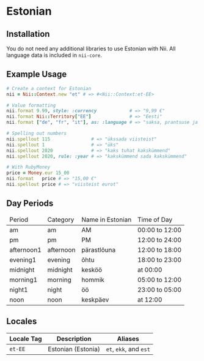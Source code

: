 <!-- This file has been generated. Source: languages/_template.md.erb -->

# Estonian

## Installation

You do not need any additional libraries to use Estonian with Nii.
All language data is included in `nii-core`.

## Example Usage

``` ruby
# Create a context for Estonian
nii = Nii::Context.new "et" # => #<Nii::Context:et-EE>

# Value formatting
nii.format 9.99, style: :currency            # => "9,99 €"
nii.format Nii::Territory["EE"]              # => "Eesti"
nii.format ["de", "fr", "it"], as: :language # => "saksa, prantsuse ja itaalia"

# Spelling out numbers
nii.spellout 115               # => "ükssada viisteist"
nii.spellout 1                 # => "üks"
nii.spellout 2020              # => "kaks tuhat kakskümmend"
nii.spellout 2020, rule: :year # => "kakskümmend sada kakskümmend"

# With RubyMoney
price = Money.eur 15_00
nii.format   price # => "15,00 €"
nii.spellout price # => "viisteist eurot"
```

## Day Periods


<table>
  <thead>
    <tr>
      <td>Period</td>
      <td>Category</td>
      <td>Name in Estonian</td>
      <td>Time of Day</td>
    </tr>
  </thead>
  <tbody>
    <tr>
      <td>am</td>
      <td>am</td>
      <td>AM</td>
      <td>00:00 to 12:00</td>
    </tr>
    <tr>
      <td>pm</td>
      <td>pm</td>
      <td>PM</td>
      <td>12:00 to 24:00</td>
    </tr>
    <tr>
      <td>afternoon1</td>
      <td>afternoon</td>
      <td>pärastlõuna</td>
      <td>12:00 to 18:00</td>
    </tr>
    <tr>
      <td>evening1</td>
      <td>evening</td>
      <td>õhtu</td>
      <td>18:00 to 23:00</td>
    </tr>
    <tr>
      <td>midnight</td>
      <td>midnight</td>
      <td>kesköö</td>
      <td>at 00:00</td>
    </tr>
    <tr>
      <td>morning1</td>
      <td>morning</td>
      <td>hommik</td>
      <td>05:00 to 12:00</td>
    </tr>
    <tr>
      <td>night1</td>
      <td>night</td>
      <td>öö</td>
      <td>23:00 to 05:00</td>
    </tr>
    <tr>
      <td>noon</td>
      <td>noon</td>
      <td>keskpäev</td>
      <td>at 12:00</td>
    </tr>
  </tbody>
</table>



## Locales

<table>
  <thead>
    <tr>
      <th>Locale Tag</th>
      <th>Description</th>
      <th>Aliases</th>
    </tr>
  </thead>
  <tbody>
    <tr>
      <td><code>et-EE</code></td>
      <td>Estonian (Estonia)</td>
      <td><code>et</code>, <code>ekk</code>, and <code>est</code></td>
    </tr>
  </tbody>
</table>

